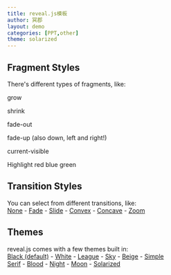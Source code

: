 ```yaml
---
title: reveal.js模板
author: 冥郡
layout: demo
categories: [PPT,other]
theme: solarized
---
```


<section data-transition="convex" data-markdown ><script type="text/template">
# Reveal.js
### The HTML Presentation Framework

Created by Hades
</script></section>

<section data-transition="convex" data-markdown ><script type="text/template">
## Hello There
reveal.js enables you to create beautiful interactive slide decks using HTML. This presentation will show you examples of what it can do.
</script></section>

<section data-transition="convex">
<section data-markdown><script type="text/template">
## Vertical Slides

Slides can be nested inside of each other.
Use the <em>Space</em> key to navigate through all slides.

<!--a href="#/2/1">
![](https://s3.amazonaws.com/hakim-static/reveal-js/arrow.png)
</a -->
<a href="#/2/1" class="navigate-down">
<img width="178" height="238" data-src="https://s3.amazonaws.com/hakim-static/reveal-js/arrow.png" alt="Down arrow">
</a>
</script></section>
<section data-markdown><script type="text/template">
## Basement Level 1</h2>
Nested slides are useful for adding additional detail underneath a high level horizontal slide.</p>
</script></section>
<section data-markdown><script type="text/template">
## Basement Level 2</h2>
That's it, time to go back up.

<!--a href="#/2">
![]("https://s3.amazonaws.com/hakim-static/reveal-js/arrow.png")
</a-->
<a href="#/2">
<img width="178" height="238" data-src="https://s3.amazonaws.com/hakim-static/reveal-js/arrow.png" alt="Up arrow" style="transform: rotate(180deg); -webkit-transform: rotate(180deg);">
</a>

</script></section>
</section>

<section data-markdown data-transition="convex"><script type="text/template">
## Slides
Not a coder? Not a problem. There's a fully-featured visual editor for authoring these, try it out at <a href="https://slides.com" target="_blank">https://slides.com</a>.
</script></section>
<section data-markdown data-transition="convex"><script type="text/template">
## Point of View
Press <strong>ESC</strong> to enter the slide overview.
Hold down alt and click on any element to zoom in on it using <a href="http://lab.hakim.se/zoom-js">zoom.js</a>. Alt + click anywhere to zoom back out.
</script></section>
<section data-markdown data-transition="convex"><script type="text/template">
## Touch Optimized
Presentations look great on touch devices, like mobile phones and tablets. Simply swipe through your slides.
</script></section>

<section data-markdown><script type="text/template">
## Markdown support

Write content using inline or external Markdown.
Instructions and more info available in the [readme](https://github.com/hakimel/reveal.js#markdown).
```
<section data-markdown>
## Markdown support
Write content using inline or external Markdown.
Instructions and more info available in the [readme](https://github.com/hakimel/reveal.js#markdown).
</section>
```
</script>
</section>

<section>
<section  data-markdown id="fragments" ><script type="text/template">
## Fragments
Hit the next arrow...
<!--暂时没有比较好的markdown化的方法，就直接用标签-->
<p class="fragment">... to step through ...</p>
<p><span class="fragment">... a</span> <span class="fragment">fragmented</span> <span class="fragment">slide.</span></p>
<aside class="notes">
This slide has fragments which are also stepped through in the notes window.
</aside>
</script></section>
<section>
<h2>Fragment Styles</h2>
<p>There's different types of fragments, like:</p>
<p class="fragment grow">grow</p>
<p class="fragment shrink">shrink</p>
<p class="fragment fade-out">fade-out</p>
<p class="fragment fade-up">fade-up (also down, left and right!)</p>
<p class="fragment current-visible">current-visible</p>
<p>Highlight <span class="fragment highlight-red">red</span> <span class="fragment highlight-blue">blue</span> <span class="fragment highlight-green">green</span></p>
</section>
</section>

<section id="transitions">
	<h2>Transition Styles</h2>
	<p>
		You can select from different transitions, like: <br>
		<a href="?transition=none#/transitions">None</a> -
		<a href="?transition=fade#/transitions">Fade</a> -
		<a href="?transition=slide#/transitions">Slide</a> -
		<a href="?transition=convex#/transitions">Convex</a> -
		<a href="?transition=concave#/transitions">Concave</a> -
		<a href="?transition=zoom#/transitions">Zoom</a>
	</p>
</section>

<section id="themes">
	<h2>Themes</h2>
	<p>
		reveal.js comes with a few themes built in: <br>
		<!-- Hacks to swap themes after the page has loaded. Not flexible and only intended for the reveal.js demo deck. -->
		<a href="#" onclick="document.getElementById('theme').setAttribute('href','css/theme/black.css'); return false;">Black (default)</a> -
		<a href="#" onclick="document.getElementById('theme').setAttribute('href','css/theme/white.css'); return false;">White</a> -
		<a href="#" onclick="document.getElementById('theme').setAttribute('href','css/theme/league.css'); return false;">League</a> -
		<a href="#" onclick="document.getElementById('theme').setAttribute('href','css/theme/sky.css'); return false;">Sky</a> -
		<a href="#" onclick="document.getElementById('theme').setAttribute('href','css/theme/beige.css'); return false;">Beige</a> -
		<a href="#" onclick="document.getElementById('theme').setAttribute('href','css/theme/simple.css'); return false;">Simple</a> <br>
		<a href="#" onclick="document.getElementById('theme').setAttribute('href','css/theme/serif.css'); return false;">Serif</a> -
		<a href="#" onclick="document.getElementById('theme').setAttribute('href','css/theme/blood.css'); return false;">Blood</a> -
		<a href="#" onclick="document.getElementById('theme').setAttribute('href','css/theme/night.css'); return false;">Night</a> -
		<a href="#" onclick="document.getElementById('theme').setAttribute('href','css/theme/moon.css'); return false;">Moon</a> -
		<a href="#" onclick="document.getElementById('theme').setAttribute('href','css/theme/solarized.css'); return false;">Solarized</a>
	</p>
</section>

<section>
<section data-markdown data-background="#dddddd" data-transition="convex" ><script type="text/template">
## Slide Backgrounds
Set <code>data-background="#dddddd"</code> on a slide to change the background color. All CSS color formats are supported.
<a href="#" class="navigate-down">
<img width="178" height="238" data-src="https://s3.amazonaws.com/hakim-static/reveal-js/arrow.png" alt="Down arrow">
</a>
</script></section>
<section data-background="{{site.baseurl}}/images/ppt.jpg" data-markdown data-transition="convex" ><script type="text/template">
## Image Backgrounds
<pre><code class="hljs">&lt;section data-background="image.png"&gt;</code></pre>
</script></section>
<section data-background="{{site.baseurl}}/images/test-img1.png" data-background-repeat="repeat" data-background-size="100px" data-markdown data-transition="convex" ><script type="text/template">
## Tiled Backgrounds
<pre><code class="hljs" style="word-wrap: break-word;">&lt;section data-background="image.png" data-background-repeat="repeat" data-background-size="100px"&gt;</code></pre>
</script></section>
<section data-background="http://i.giphy.com/90F8aUepslB84.gif" data-markdown data-transition="convex" ><script type="text/template">
##... and GIFs!
</script></section>
</section>

<section data-transition="slide" data-background="#4d7e65" data-background-transition="zoom" data-markdown><script type="text/template">
## Background Transitions</h2>
Different background transitions are available via the backgroundTransition option. This one's called "zoom".
<pre><code class="hljs">Reveal.configure({ backgroundTransition: 'zoom' })</code></pre>
</script></section>

<section data-transition="slide" data-background="#b5533c" data-background-transition="zoom" data-markdown><script type="text/template">
## Background Transitions</h2>
You can override background transitions per-slide.
<pre><code class="hljs" style="word-wrap: break-word;">&lt;section data-background-transition="zoom"&gt;</code></pre>
</script></section>

<section data-markdown data-transition="convex" ><script type="text/template">
## Pretty Code
<pre><code class="hljs" data-trim contenteditable>
function linkify( selector ) {
  if( supports3DTransforms ) {

    var nodes = document.querySelectorAll( selector );

    for( var i = 0, len = nodes.length; i &lt; len; i++ ) {
      var node = nodes[i];

      if( !node.className ) {
        node.className += ' roll';
      }
    }
  }
}
</code></pre>
Code syntax highlighting courtesy of <a href="http://softwaremaniacs.org/soft/highlight/en/description/">highlight.js</a>.
</script></section>

<section data-markdown data-transition="convex" ><script type="text/template">
## Marvelous List
<ul>
	<li>No order here</li>
	<li>Or here</li>
	<li>Or here</li>
	<li>Or here</li>
</ul>
</script></section>

<section data-markdown data-transition="convex" ><script type="text/template">
## Fantastic Ordered List
1. One is smaller than...
2. Two is smaller than...
3. Three!
</script></section>

<section data-markdown data-transition="convex" ><script type="text/template">
## Tabular Tables
Item | Value | Quantity
:-: | :-: | :-:
Apples | $1 | 7
Lemonade | $2 | 18
Bread | $3 | 2
</script></section>

<section data-markdown data-transition="convex" ><script type="text/template">
## Clever Quotes
These guys come in two forms, inline: <q cite="http://searchservervirtualization.techtarget.com/definition/Our-Favorite-Technology-Quotations">The nice thing about standards is that there are so many to choose from</q> and block:
<blockquote cite="http://searchservervirtualization.techtarget.com/definition/Our-Favorite-Technology-Quotations">
&ldquo;For years there has been a theory that millions of monkeys typing at random on millions of typewriters would
reproduce the entire works of Shakespeare. The Internet has proven this theory to be untrue.&rdquo;
</blockquote>
</script></section>

<section data-markdown data-transition="convex" ><script type="text/template">
## Intergalactic Interconnections
You can link between slides internally,
<a href="#/2/3">like this</a>.
</script></section>

<section data-markdown data-transition="convex" ><script type="text/template">
## Speaker View
There's a <a href="https://github.com/hakimel/reveal.js#speaker-notes">speaker view</a>. It includes a timer, preview of the upcoming slide as well as your speaker notes.</p>
Press the <em>S</em> key to try it out.</p>
	<aside class="notes">
		Oh hey, these are some notes. They'll be hidden in your presentation, but you can see them if you open the speaker notes window (hit 's' on your keyboard).
	</aside>
</script></section>

<section data-markdown data-transition="convex" ><script type="text/template">
## Export to PDF
Presentations can be <a href="https://github.com/hakimel/reveal.js#pdf-export">exported to PDF</a>, here's an example:</p>
	<iframe data-src="https://www.slideshare.net/slideshow/embed_code/42840540" width="445" height="355" frameborder="0" marginwidth="0" marginheight="0" scrolling="no" style="border:3px solid #666; margin-bottom:5px; max-width: 100%;" allowfullscreen> </iframe>
</script></section>

<section data-markdown data-transition="convex" ><script type="text/template">
## Global State
Set <code>data-state="something"</code> on a slide and <code>"something"</code>
will be added as a class to the document element when the slide is open. This lets you
apply broader style changes, like switching the page background.
</script></section>

<section data-state="customevent" data-markdown data-transition="convex" ><script type="text/template">
## State Events
Additionally custom events can be triggered on a per slide basis by binding to the <code>data-state</code> name.
	<pre><code class="javascript" data-trim contenteditable style="font-size: 18px;">
Reveal.addEventListener( 'customevent', function() {
	console.log( '"customevent" has fired' );
} );
	</code></pre>
</script></section>

<section data-markdown data-transition="convex" ><script type="text/template">
## Take a Moment
Press B or . on your keyboard to pause the presentation. This is helpful when you're on stage and want to take distracting slides off the screen.
</script></section>

<section data-markdown data-transition="convex" ><script type="text/template">
## Much more
	<ul>
		<li>Right-to-left support</li>
		<li><a href="https://github.com/hakimel/reveal.js#api">Extensive JavaScript API</a></li>
		<li><a href="https://github.com/hakimel/reveal.js#auto-sliding">Auto-progression</a></li>
		<li><a href="https://github.com/hakimel/reveal.js#parallax-background">Parallax backgrounds</a></li>
		<li><a href="https://github.com/hakimel/reveal.js#keyboard-bindings">Custom keyboard bindings</a></li>
	</ul>
</script></section>

<section style="text-align: left;" data-markdown data-transition="convex" ><script type="text/template">
# THE END

- <a href="https://slides.com">Try the online editor</a> <br>
- <a href="https://github.com/hakimel/reveal.js">Source code &amp; documentation</a>

</script></section>
